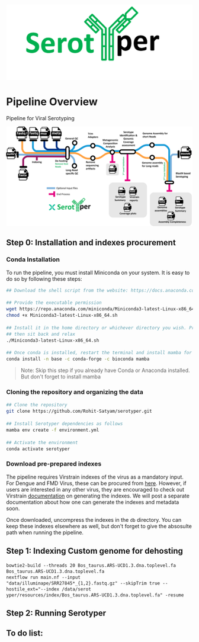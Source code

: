 ![](assets/logo.png)

# Pipeline Overview
Pipeline for Viral Serotyping

![](assets/pipeline.png)

## Step 0: Installation and indexes procurement

### Conda Installation
To run the pipeline, you must install Miniconda on your system. It is easy to do so by following these steps:

```bash
## Download the shell script from the website: https://docs.anaconda.com/miniconda/

## Provide the executable permission
wget https://repo.anaconda.com/miniconda/Miniconda3-latest-Linux-x86_64.sh
chmod +x Miniconda3-latest-Linux-x86_64.sh

## Install it in the home directory or whichever directory you wish. Press ENTER until prompted to change the installation directory
## then sit back and relax
./Miniconda3-latest-Linux-x86_64.sh

## Once conda is installed, restart the terminal and install mamba for quick dependency installation
conda install -n base -c conda-forge -c bioconda mamba
```
> Note: Skip this step if you already have Conda or Anaconda installed. But don't forget to install mamba

### Cloning the repository and organizing the data

```bash
## Clone the repository
git clone https://github.com/Rohit-Satyam/serotyper.git

## Install Serotyper dependencies as follows
mamba env create -f environment.yml

## Activate the environment
conda activate serotyper
```

### Download pre-prepared indexes

The pipeline requires Virstrain indexes of the virus as a mandatory input. For Dengue and FMD Virus, these can be procured from [here](https://zenodo.org/records/13235270). However, if users are interested in any other virus, they are encouraged to check out Virstrain [documentation](https://github.com/liaoherui/VirStrain) on generating the indexes. We will post a separate documentation about how one can generate the indexes and metadata soon. 

Once downloaded, uncompress the indexes in the `db` directory. You can keep these indexes elsewhere as well, but don't forget to give the absosulte path when running the pipeline.


## Step 1: Indexing Custom genome for dehosting

```
bowtie2-build --threads 20 Bos_taurus.ARS-UCD1.3.dna.toplevel.fa  Bos_taurus.ARS-UCD1.3.dna.toplevel.fa
nextflow run main.nf --input "data/illuminape/SRR27845*_{1,2}.fastq.gz" --skipTrim true --hostile_ext="--index /data/serot
yper/resources/index/Bos_taurus.ARS-UCD1.3.dna.toplevel.fa" -resume
```

## Step 2: Running Serotyper


## To do list:
